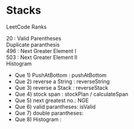 <h1>Stacks</h1>  LeetCode Ranks 
      
20 : Valid Parentheses  
Duplicate paranthesis  
496 : Next Greater Element I  
503 : Next Greater Element II  
Histogram 


 *  Que 1)  PushAtBottom     :  pushAtBottom
 *  Que 2)  reverse a String :  reverseString
 *  Que 3)  reverse a Stack  :  reverseStack
 *  Que 4)  stock span       :  stockPlan / calculateSpan
 *  Que 5)  next greatest no.:  NGE
 *  Que 6)  valid parantheses:  isValid
 *  Que 7)  double parantheses: 
 *  Que 8)  Histogram : 
 
